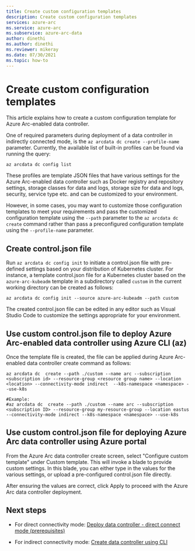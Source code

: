 ```yaml
---
title: Create custom configuration templates
description: Create custom configuration templates
services: azure-arc
ms.service: azure-arc
ms.subservice: azure-arc-data
author: dinethi
ms.author: dinethi
ms.reviewer: mikeray
ms.date: 07/30/2021
ms.topic: how-to
---
```

# Create custom configuration templates

This article explains how to create a custom configuration template for Azure Arc-enabled data controller. 

One of required parameters during deployment of a data controller in indirectly connected mode, is the `az arcdata dc create --profile-name` parameter. Currently, the available list of built-in profiles can be found via running the query:

```azurecli
az arcdata dc config list
```

These profiles are template JSON files that have various settings for the Azure Arc-enabled data controller such as Docker registry and repository settings, storage classes for data and logs, storage size for data and logs, security, service type etc. and can be customized to your environment. 

However, in some cases, you may want to customize those configuration templates to meet your requirements and pass the customized configuration template using the `--path` parameter to the `az arcdata dc create` command rather than pass a preconfigured configuration template using the `--profile-name` parameter.

## Create control.json file

Run `az arcdata dc config init` to initiate a control.json file with pre-defined settings based on your distribution of Kubernetes cluster.
For instance, a template control.json file for a Kubernetes cluster based on the `azure-arc-kubeadm` template in a subdirectory called `custom` in the current working directory can be created as follows:

```azurecli
az arcdata dc config init --source azure-arc-kubeadm --path custom
```
The created control.json file can be edited in any editor such as Visual Studio Code to customize the settings appropriate for your environment.

## Use custom control.json file to deploy Azure Arc-enabled data controller using Azure CLI (az)

Once the template file is created, the file can be applied during Azure Arc-enabled data controller create command as follows:

```azurecli
az arcdata dc  create --path ./custom --name arc --subscription <subscription id> --resource-group <resource group name> --location <location> --connectivity-mode indirect  --k8s-namespace <namespace> --use-k8s

#Example:
#az arcdata dc  create --path ./custom --name arc --subscription <subscription ID> --resource-group my-resource-group --location eastus --connectivity-mode indirect --k8s-namespace <namespace> --use-k8s
```

## Use custom control.json file for deploying Azure Arc data controller using Azure portal

From the Azure Arc data controller create screen, select "Configure custom template" under Custom template. This will invoke a blade to provide custom settings. In this blade, you can either type in the values for the various settings, or upload a pre-configured control.json file directly. 

After ensuring the values are correct, click Apply to proceed with the Azure Arc data controller deployment.

## Next steps

* For direct connectivity mode: [Deploy data controller - direct connect mode (prerequisites)](create-data-controller-direct-prerequisites.md)

* For indirect connectivity mode: [Create data controller using CLI](create-data-controller-indirect-cli.md)

